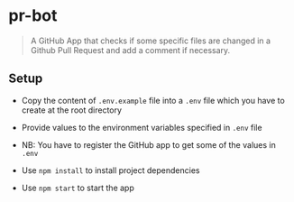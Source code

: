 # pr-bot

> A GitHub App that checks if some specific files are changed in a Github Pull Request and add a comment if necessary.


## Setup
- Copy the content of `.env.example` file into a `.env` file which you have to create at the root directory

- Provide values to the environment variables specified in `.env` file

- NB: You have to register the GitHub app to get some of the values in `.env`

- Use `npm install` to install project dependencies

- Use `npm start` to start the app